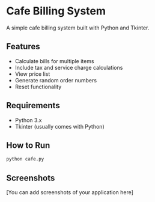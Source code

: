 # Cafe Billing System

A simple cafe billing system built with Python and Tkinter.

## Features

- Calculate bills for multiple items
- Include tax and service charge calculations
- View price list
- Generate random order numbers
- Reset functionality

## Requirements

- Python 3.x
- Tkinter (usually comes with Python)

## How to Run

```bash
python cafe.py
```

## Screenshots

[You can add screenshots of your application here]
